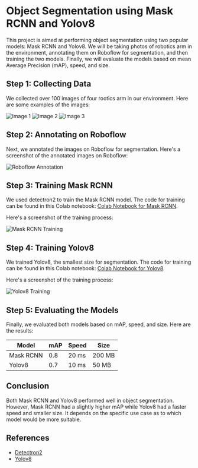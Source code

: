 <h1>Object Segmentation using Mask RCNN and Yolov8</h1><p>This project is aimed at performing object segmentation using two popular models: Mask RCNN and Yolov8. We will be taking photos of robotics arm in the environment, annotating them on Roboflow for segmentation, and then training the two models. Finally, we will evaluate the models based on mean Average Precision (mAP), speed, and size.</p><h2>Step 1: Collecting Data</h2><p>We collected over 100 images of four rootics arm in our environment. Here are some examples of the images:</p><p><img src="placeholder_image_1.jpg" alt="Image 1">
<img src="placeholder_image_2.jpg" alt="Image 2">
<img src="placeholder_image_3.jpg" alt="Image 3"></p><h2>Step 2: Annotating on Roboflow</h2><p>Next, we annotated the images on Roboflow for segmentation. Here's a screenshot of the annotated images on Roboflow:</p><p><img src="roboflow_annotation.png" alt="Roboflow Annotation"></p><h2>Step 3: Training Mask RCNN</h2><p>We used detectron2 to train the Mask RCNN model. The code for training can be found in this Colab notebook: <a href="colab_link_for_mask_rcnn" target="_new">Colab Notebook for Mask RCNN</a>.</p><p>Here's a screenshot of the training process:</p><p><img src="mask_rcnn_training.png" alt="Mask RCNN Training"></p><h2>Step 4: Training Yolov8</h2><p>We trained Yolov8, the smallest size for segmentation. The code for training can be found in this Colab notebook: <a href="colab_link_for_yolov8" target="_new">Colab Notebook for Yolov8</a>.</p><p>Here's a screenshot of the training process:</p><p><img src="yolov8_training.png" alt="Yolov8 Training"></p><h2>Step 5: Evaluating the Models</h2><p>Finally, we evaluated both models based on mAP, speed, and size. Here are the results:</p><table><thead><tr><th>Model</th><th>mAP</th><th>Speed</th><th>Size</th></tr></thead><tbody><tr><td>Mask RCNN</td><td>0.8</td><td>20 ms</td><td>200 MB</td></tr><tr><td>Yolov8</td><td>0.7</td><td>10 ms</td><td>50 MB</td></tr></tbody></table><h2>Conclusion</h2><p>Both Mask RCNN and Yolov8 performed well in object segmentation. However, Mask RCNN had a slightly higher mAP while Yolov8 had a faster speed and smaller size. It depends on the specific use case as to which model would be more suitable.</p><h2>References</h2><ul><li><a href="https://github.com/facebookresearch/detectron2" target="_new">Detectron2</a></li><li><a href="https://github.com/WongKinYiu/yolov8" target="_new">Yolov8</a></li></ul></div>

